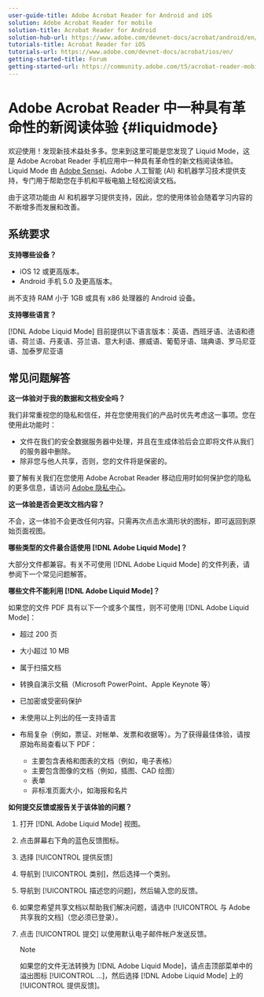 ```yaml
---
user-guide-title: Adobe Acrobat Reader for Android and iOS
solution: Adobe Acrobat Reader for mobile
solution-title: Acrobat Reader for Android
solution-hub-url: https://www.adobe.com/devnet-docs/acrobat/android/en/
tutorials-title: Acrobat Reader for iOS
tutorials-url: https://www.adobe.com/devnet-docs/acrobat/ios/en/
getting-started-title: Forum
getting-started-url: https://community.adobe.com/t5/acrobat-reader-mobile/bd-p/acrobat-reader-mobile?page=1&sort=latest_replies&filter=all
---
```


# Adobe Acrobat Reader 中一种具有革命性的新阅读体验 {#liquidmode}

欢迎使用！发现新技术益处多多。您来到这里可能是您发现了 Liquid Mode，这是 Adobe Acrobat Reader 手机应用中一种具有革命性的新文档阅读体验。Liquid Mode 由 [Adobe Sensei](https://www.adobe.com/cn/sensei.html)、Adobe 人工智能 (AI) 和机器学习技术提供支持，专门用于帮助您在手机和平板电脑上轻松阅读文档。

由于这项功能由 AI 和机器学习提供支持，因此，您的使用体验会随着学习内容的不断增多而发展和改善。

## 系统要求

**支持哪些设备？**

* iOS 12 或更高版本。
* Android 手机 5.0 及更高版本。 

尚不支持 RAM 小于 1GB 或具有 x86 处理器的 Android 设备。

**支持哪些语言？**

[!DNL Adobe Liquid Mode] 目前提供以下语言版本：英语、西班牙语、法语和德语、荷兰语、丹麦语、芬兰语、意大利语、挪威语、葡萄牙语、瑞典语、罗马尼亚语、加泰罗尼亚语

## 常见问题解答

**这一体验对于我的数据和文档安全吗？**

我们非常重视您的隐私和信任，并在您使用我们的产品时优先考虑这一事项。您在使用此功能时：

* 文件在我们的安全数据服务器中处理，并且在生成体验后会立即将文件从我们的服务器中删除。
* 除非您与他人共享，否则，您的文件将是保密的。

要了解有关我们在您使用 Adobe Acrobat Reader 移动应用时如何保护您的隐私的更多信息，请访问 [Adobe 隐私中心](https://www.adobe.com/cn/privacy.html)。

**这一体验是否会更改文档内容？**

不会，这一体验不会更改任何内容。只需再次点击水滴形状的图标，即可返回到原始页面视图。

**哪些类型的文件最合适使用 [!DNL Adobe Liquid Mode]？**

大部分文件都兼容。有关不可使用 [!DNL Adobe Liquid Mode] 的文件列表，请参阅下一个常见问题解答。 

**哪些文件不能利用 [!DNL Adobe Liquid Mode]？**

如果您的文件 PDF 具有以下一个或多个属性，则不可使用 [!DNL Adobe Liquid Mode]：

* 超过 200 页
* 大小超过 10 MB
* 属于扫描文档
* 转换自演示文稿（Microsoft PowerPoint、Apple Keynote 等）
* 已加密或受密码保护
* 未使用以上列出的任一支持语言
* 布局复杂（例如，票证、对帐单、发票和收据等）。为了获得最佳体验，请按原始布局查看以下 PDF：

    * 主要包含表格和图表的文档（例如，电子表格）
    * 主要包含图像的文档（例如，插图、CAD 绘图）
    * 表单
    * 非标准页面大小，如海报和名片

**如何提交反馈或报告关于该体验的问题？**

1. 打开 [!DNL Adobe Liquid Mode] 视图。
1. 点击屏幕右下角的蓝色反馈图标。
1. 选择 [!UICONTROL 提供反馈]
1. 导航到 [!UICONTROL 类别]，然后选择一个类别。
1. 导航到 [!UICONTROL 描述您的问题]，然后输入您的反馈。
1. 如果您希望共享文档以帮助我们解决问题，请选中 [!UICONTROL 与 Adobe 共享我的文档]（您必须已登录）。
1. 点击 [!UICONTROL 提交] 以使用默认电子邮件帐户发送反馈。

   >[!NOTE]
   >
   >如果您的文件无法转换为 [!DNL Adobe Liquid Mode]，请点击顶部菜单中的溢出图标 [!UICONTROL ...]，然后选择 [!DNL Adobe Liquid Mode] 上的 [!UICONTROL 提供反馈]。
